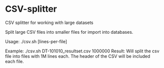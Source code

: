# CSV-splitter
CSV splitter for working with large datasets
   
   Split large CSV files into smaller files for import into databases.
   
   Usage: ./csv.sh <csv-inputfile> [lines-per-file]
   
Example: ./csv.sh DT-101010_resultset.csv 1000000
Result: Will split the csv file into files with 1M lines each.  The header of the CSV will be included each file.
